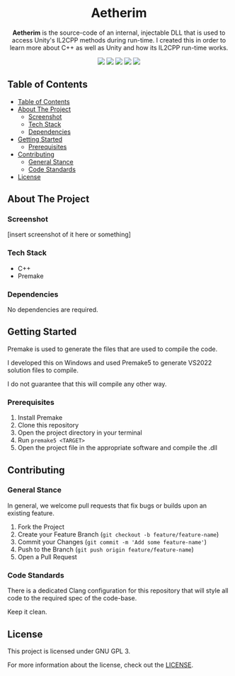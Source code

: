 <div align="center">
  <h1 align="center">Aetherim</h1>

  **Aetherim** is the source-code of an internal, injectable DLL that is used to access Unity's IL2CPP methods during run-time. I created this in order to learn more about C++ as well as Unity and how its IL2CPP run-time works.

  <img src="https://img.shields.io/github/issues/Toxocious/Aetherim?style=for-the-badge&logo=appveyor" />
  <img src="https://img.shields.io/github/forks/Toxocious/Aetherim?style=for-the-badge&logo=appveyor" />
  <img src="https://img.shields.io/github/stars/Toxocious/Aetherim?style=for-the-badge&logo=appveyor" />
  <img src="https://img.shields.io/github/license/Toxocious/Aetherim?style=for-the-badge&logo=appveyor" />
  <a href="https://visitorbadge.io/status?path=https%3A%2F%2Fgithub.com%2FToxocious%Aetherim">
    <img src="https://api.visitorbadge.io/api/visitors?path=https%3A%2F%2Fgithub.com%2FToxocious%Aetherim&countColor=%2337d67a" />
  </a>
</div>



## Table of Contents
- [Table of Contents](#table-of-contents)
- [About The Project](#about-the-project)
  - [Screenshot](#screenshot)
  - [Tech Stack](#tech-stack)
  - [Dependencies](#dependencies)
- [Getting Started](#getting-started)
  - [Prerequisites](#prerequisites)
- [Contributing](#contributing)
  - [General Stance](#general-stance)
  - [Code Standards](#code-standards)
- [License](#license)



## About The Project
### Screenshot
[insert screenshot of it here or something]

### Tech Stack
- C++
- Premake

### Dependencies
No dependencies are required.


## Getting Started
Premake is used to generate the files that are used to compile the code.

I developed this on Windows and used Premake5 to generate VS2022 solution files to compile.

I do not guarantee that this will compile any other way.

### Prerequisites
1. Install Premake
2. Clone this repository
3. Open the project directory in your terminal
4. Run ``premake5 <TARGET>``
5. Open the project file in the appropriate software and compile the .dll



## Contributing
### General Stance
In general, we welcome pull requests that fix bugs or builds upon an existing feature.

1. Fork the Project
2. Create your Feature Branch (``git checkout -b feature/feature-name``)
3. Commit your Changes (``git commit -m 'Add some feature-name'``)
4. Push to the Branch (``git push origin feature/feature-name``)
5. Open a Pull Request

### Code Standards
There is a dedicated Clang configuration for this repository that will style all code to the required spec of the code-base.

Keep it clean.



## License
This project is licensed under GNU GPL 3.

For more information about the license, check out the [LICENSE](LICENSE).
